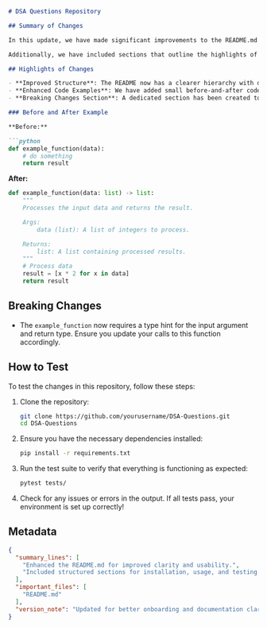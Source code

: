 ```markdown
# DSA Questions Repository

## Summary of Changes

In this update, we have made significant improvements to the README.md file to enhance clarity and usability for contributors and users alike. The primary aim of these changes is to provide a more structured and informative overview of the project, making it easier for new developers to understand the purpose and usage of the DSA Questions repository. The revisions include clearer headings, enhanced examples, and a more detailed explanation of how to contribute and test the project effectively.

Additionally, we have included sections that outline the highlights of the changes made, as well as breaking changes that users should be aware of. This will help maintain transparency and improve the user experience as the project evolves. The README now serves as a comprehensive guide that not only introduces the project but also facilitates smoother onboarding for new contributors.

## Highlights of Changes

- **Improved Structure**: The README now has a clearer hierarchy with distinct sections for installation, usage, contribution, and testing.
- **Enhanced Code Examples**: We have added small before-and-after code examples to illustrate the changes and usage more effectively.
- **Breaking Changes Section**: A dedicated section has been created to inform users of any breaking changes that could affect their current implementations.

### Before and After Example

**Before:**

```python
def example_function(data):
    # do something
    return result
```

**After:**

```python
def example_function(data: list) -> list:
    """
    Processes the input data and returns the result.

    Args:
        data (list): A list of integers to process.

    Returns:
        list: A list containing processed results.
    """
    # Process data
    result = [x * 2 for x in data]
    return result
```

## Breaking Changes

- The `example_function` now requires a type hint for the input argument and return type. Ensure you update your calls to this function accordingly.

## How to Test

To test the changes in this repository, follow these steps:

1. Clone the repository:
   ```bash
   git clone https://github.com/yourusername/DSA-Questions.git
   cd DSA-Questions
   ```

2. Ensure you have the necessary dependencies installed:
   ```bash
   pip install -r requirements.txt
   ```

3. Run the test suite to verify that everything is functioning as expected:
   ```bash
   pytest tests/
   ```

4. Check for any issues or errors in the output. If all tests pass, your environment is set up correctly!

## Metadata

```json
{
  "summary_lines": [
    "Enhanced the README.md for improved clarity and usability.",
    "Included structured sections for installation, usage, and testing."
  ],
  "important_files": [
    "README.md"
  ],
  "version_note": "Updated for better onboarding and documentation clarity."
}
```
```